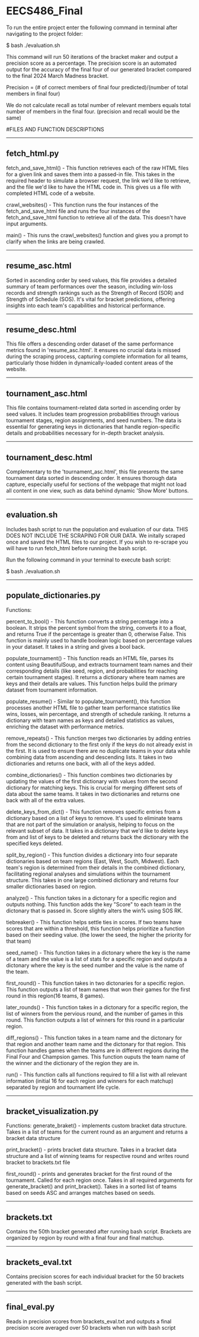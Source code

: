 # EECS486_Final
To run the entire project enter the following command in terminal after navigating to the project
folder:

$ bash ./evaluation.sh

This command will run 50 iterations of the bracket maker and output a precision score as a percentage.
The precision score is an automated output for the accuracy of the final four of our generated bracket compared 
to the final 2024 March Madness bracket.

Precision = (# of correct members of final four predicted)/(number of total members in final four)

We do not calculate recall as total number of relevant members equals total number of members in the final four. (precision
and recall would be the same)

#FILES AND FUNCTION DESCRIPTIONS

-------------
fetch_html.py
-------------

fetch_and_save_html() - This function retrieves each of the raw HTML files for a given link and saves them into a passed-in file. This takes in the required header to simulate a browser request, the link we'd like to retrieve, and the file we'd like to have the HTML code in. This gives us a file with completed HTML code of a website.

crawl_websites() - This function runs the four instances of the fetch_and_save_html file and runs the four instances of the fetch_and_save_html function to retrieve all of the data. This doesn't have input arguments.

main() - This runs the crawl_websites() function and gives you a prompt to clarify when the links are being crawled.

---------------
resume_asc.html
---------------

Sorted in ascending order by seed values, this file provides a detailed summary of team performances over the season, including win-loss records and strength rankings such as the Strength of Record (SOR) and Strength of Schedule (SOS). It's vital for bracket predictions, offering insights into each team's capabilities and historical performance.

---------------
resume_desc.html
---------------

This file offers a descending order dataset of the same performance metrics found in 'resume_asc.html'. It ensures no crucial data is missed during the scraping process, capturing complete information for all teams, particularly those hidden in dynamically-loaded content areas of the website.

--------------------
tournament_asc.html
--------------------

This file contains tournament-related data sorted in ascending order by seed values. It includes team progression probabilities through various tournament stages, region assignments, and seed numbers. The data is essential for generating keys in dictionaries that handle region-specific details and probabilities necessary for in-depth bracket analysis.

--------------------
tournament_desc.html
--------------------

Complementary to the 'tournament_asc.html', this file presents the same tournament data sorted in descending order. It ensures thorough data capture, especially useful for sections of the webpage that might not load all content in one view, such as data behind dynamic 'Show More' buttons.

-------------
evaluation.sh
-------------

Includes bash script to run the population and evaluation of our data. THIS DOES NOT INCLUDE THE SCRAPING FOR OUR DATA. We initally scraped once and
saved the HTML files to our project. If you wish to re-scrape you will have to run fetch_html before running the bash script. 

Run the following command in your terminal to execute bash script:

$ bash ./evaluation.sh

------------------------
populate_dictionaries.py
------------------------

Functions:

percent_to_bool() - This function converts a string percentage into a boolean. It strips the percent symbol from the string, converts it to a float, and returns True if the percentage is greater than 0, otherwise False. This function is mainly used to handle boolean logic based on percentage values in your dataset. It takes in a string and gives a bool back.

populate_tournament() - This function reads an HTML file, parses its content using BeautifulSoup, and extracts tournament team names and their corresponding details (like seed, region, and probabilities for reaching certain tournament stages). It returns a dictionary where team names are keys and their details are values. This function helps build the primary dataset from tournament information.

populate_resume() - Similar to populate_tournament(), this function processes another HTML file to gather team performance statistics like wins, losses, win percentage, and strength of schedule ranking. It returns a dictionary with team names as keys and detailed statistics as values, enriching the dataset with performance metrics.

remove_repeats() - This function merges two dictionaries by adding entries from the second dictionary to the first only if the keys do not already exist in the first. It is used to ensure there are no duplicate teams in your data while combining data from ascending and descending lists. It takes in two dictionaries and returns one back, with all of the keys added. 

combine_dictionaries() - This function combines two dictionaries by updating the values of the first dictionary with values from the second dictionary for matching keys. This is crucial for merging different sets of data about the same teams. It takes in two dictionaries and returns one back with all of the extra values.

delete_keys_from_dict() - This function removes specific entries from a dictionary based on a list of keys to remove. It's used to eliminate teams that are not part of the simulation or analysis, helping to focus on the relevant subset of data. It takes in a dictionary that we'd like to delete keys from and list of keys to be deleted and returns back the dictionary with the specified keys deleted.

split_by_region() - This function divides a dictionary into four separate dictionaries based on team regions (East, West, South, Midwest). Each team's region is determined from their details in the combined dictionary, facilitating regional analyses and simulations within the tournament structure. This takes in one large combined dictionary and returns four smaller dictionaries based on region.

analyze() - This function takes in a dictonary for a specific region and outputs nothing. This function adds the key "Score" to each team in the dictonary that is passed in. Score slightly alters the win% using SOS RK.

tiebreaker() - This function helps settle ties in scores. If two teams have scores that are within a threshold, this function helps prioritize a function based on their seeding value. (the lower the seed, the higher the priority for that team) 

seed_name() - This function takes in a dictonary where the key is the name of a team and the value is a list of stats for a specific region and outputs a dictonary where the key is the seed number and the value is the name of the team.

first_round() - This function takes in two dictonaries for a specific region. This function outputs a list of team names that won their games for the first round in this region(16 teams, 8 games). 

later_rounds() - This function takes in a dictonary for a specific region, the list of winners from the pervious round, and the number of games in this round. This function outputs a list of winners for this round in a particular region.

diff_regions() - This function takes in a team name and the dictonary for that region and another team name and the dictonary for that region. This function handles games when the teams are in different regions during the Final Four and Champsion games. This function ouputs the team name of the winner and the dictionary of the region they are in.

run() - This function calls all functions required to fill a list with all relevant information (initial 16 for each region and winners for each matchup) 
separated by region and tournament life cycle. 


-------------------------
 bracket_visualization.py
-------------------------

Functions:
generate_braket() - implements custom bracket data structure. Takes in a list of teams for the current round as an argument and 
returns a bracket data structure

print_bracket() - prints bracket data structure. Takes in a bracket data structure and a list of winning teams for respective round
and writes round bracket to brackets.txt file

first_round() - prints and generates bracket for the first round of the tournament. Called for each region once. Takes in all required 
arguments for generate_bracket() and print_bracket(). Takes in a sorted list of teams based on seeds ASC and arranges matches based on seeds.

-------------
 brackets.txt 
-------------

Contains the 50th bracket generated after running bash script. Brackets are organized by region by round with a final four and final matchup. 

------------------
 brackets_eval.txt 
------------------

Contains precision scores for each individual bracket for the 50 brackets generated with the bash script. 

--------------
 final_eval.py 
--------------

Reads in precision scores from brackets_eval.txt and outputs a final precision score averaged over 50 brackets when run with bash script 





